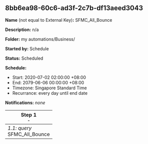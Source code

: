 ## 8bb6ea98-60c6-ad3f-2c7b-df13aeed3043

**Name** (not equal to External Key)**:** SFMC_All_Bounce

**Description:** n/a

**Folder:** my automations/Business/

**Started by:** Schedule

**Status:** Scheduled

**Schedule:**

* Start: 2020-07-02 02:00:00 +08:00
* End: 2079-06-06 00:00:00 +08:00
* Timezone: Singapore Standard Time
* Recurrance: every day until end date

**Notifications:** _none_


| Step 1<br>_<small>-</small>_ |
| --- |
| _1.1: query_<br>SFMC_All_Bounce |
